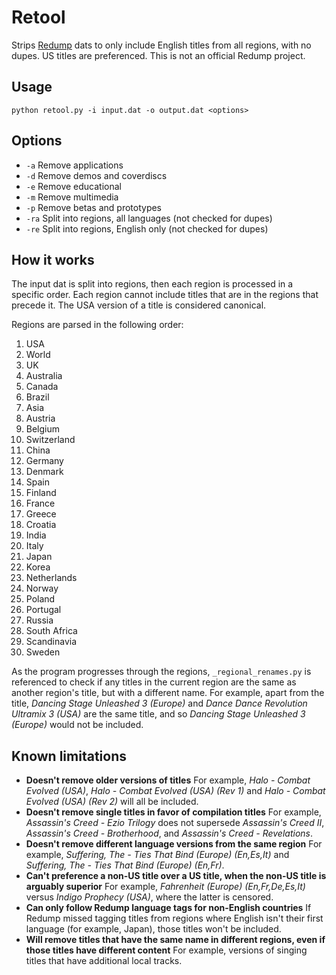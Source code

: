 # Retool
Strips [Redump](http://redump.org/) dats to only include English titles from
all regions, with no dupes. US titles are preferenced. This is not an
official Redump project.

## Usage
`python retool.py -i input.dat -o output.dat <options>`

## Options
* `-a` Remove applications
* `-d` Remove demos and coverdiscs
* `-e` Remove educational
* `-m` Remove multimedia
* `-p` Remove betas and prototypes
* `-ra` Split into regions, all languages (not checked for dupes)
* `-re` Split into regions, English only (not checked for dupes)

## How it works
The input dat is split into regions, then each region is processed in a
specific order. Each region cannot include titles that are in the regions
that precede it. The USA version of a title is considered canonical.

Regions are parsed in the following order:

1. USA
2. World
3. UK
4. Australia
5. Canada
6. Brazil
7. Asia
8. Austria
9. Belgium
10. Switzerland
11. China
12. Germany
13. Denmark
14. Spain
15. Finland
16. France
17. Greece
18. Croatia
19. India
20. Italy
21. Japan
22. Korea
23. Netherlands
24. Norway
25. Poland
26. Portugal
27. Russia
28. South Africa
29. Scandinavia
30. Sweden

As the program progresses through the regions, `_regional_renames.py` is
referenced to check if any titles in the current region are the same as
another region's title, but with a different name. For example, apart from the
title, *Dancing Stage Unleashed 3 (Europe)* and
*Dance Dance Revolution Ultramix 3 (USA)* are the same title, and so
*Dancing Stage Unleashed 3 (Europe)* would not be included.

## Known limitations
* **Doesn't remove older versions of titles**
  For example, *Halo - Combat Evolved (USA)*,
  *Halo - Combat Evolved (USA) (Rev 1)* and
  *Halo - Combat Evolved (USA) (Rev 2)* will all be included.
* **Doesn't remove single titles in favor of compilation titles**
  For example, *Assassin's Creed - Ezio Trilogy* does not supersede
  *Assassin's Creed II*, *Assassin's Creed - Brotherhood*, and
  *Assassin's Creed - Revelations*.
* **Doesn't remove different language versions from the same region**
  For example, *Suffering, The - Ties That Bind (Europe) (En,Es,It)* and
  *Suffering, The - Ties That Bind (Europe) (En,Fr)*.
* **Can't preference a non-US title over a US title, when the non-US title is arguably superior**
  For example, *Fahrenheit (Europe) (En,Fr,De,Es,It)* versus *Indigo Prophecy (USA)*,
  where the latter is censored.
* **Can only follow Redump language tags for non-English countries**
  If Redump missed tagging titles from regions where English isn't their first language (for example, Japan),
  those titles won't be included.
* **Will remove titles that have the same name in different regions, even if those titles have different content**
  For example, versions of singing titles that have additional local tracks.
